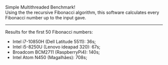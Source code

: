 Simple Multithreaded Benchmark!
<br>
Using the the recursive Fibonacci algorithm, this software calculates every Fibonacci number up to the input gave.
<br>
<hr>

Results for the first 50 Fibonacci numbers:
<ul>
  <li>Intel i7-10850H (Dell Latitude 5511): 36s;</li>
  <li>Intel i5-8250U (Lenovo ideapad 320): 67s;</li>
  <li>Broadcom BCM2711 (RaspberryPi4): 140s;</li>
  <li>Intel Atom N450 (Magalhães): 708s;</li>
</ul>
